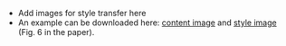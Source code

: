 - Add images for style transfer here
- An example can be downloaded here: [content image](https://pxhere.com/en/photo/971721) and [style image](https://www.pexels.com/photo/bokeh-301664/) (Fig. 6 in the paper).